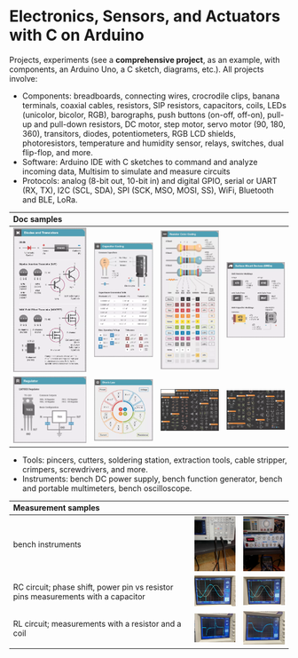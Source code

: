 # Electronics, Sensors, and Actuators with C on Arduino

Projects, experiments (see a **comprehensive project**, as an example, with components, an Arduino Uno, a C sketch, diagrams, etc.). All projects involve:

- Components: breadboards, connecting wires, crocrodile clips, banana terminals, coaxial cables, resistors, SIP resistors, capacitors, coils, LEDs (unicolor, bicolor, RGB), barographs, push buttons (on-off, off-on), pull-up and pull-down resistors, DC motor, step motor, servo motor (90, 180, 360), transitors, diodes, potentiometers, RGB LCD shields, photoresistors, temperature and humidity sensor, relays, switches, dual flip-flop, and more.
- Software: Arduino IDE with C sketches to command and analyze incoming data, Multisim to simulate and measure circuits
- Protocols: analog (8-bit out, 10-bit in) and digital GPIO, serial or UART (RX, TX), I2C (SCL, SDA), SPI (SCK, MSO, MOSI, SS), WiFi, Bluetooth and BLE, LoRa.

| Doc samples  |   |   |   |
|:---|:---|:---|:---|
| <img src="img/ampere_transistors.png" alt="" width="200">  | <img src="img/farad_capacitors.png" alt="" width="200">  | <img src="img/ohm_resistors.png" alt="" width="200">  | <img src="img/ohm_resistors2.png" alt="" width="200">  |
| <img src="img/volt_regulators.png" alt="" width="200">  | <img src="img/laws.png" alt="" width="200">  | <img src="img/schema_a.jpg" alt="" width="200">  | <img src="img/schema_b.jpg" alt="" width="200">  |

- Tools: pincers, cutters, soldering station, extraction tools, cable stripper, crimpers, screwdrivers, and more.
- Instruments: bench DC power supply, bench function generator, bench and portable multimeters, bench oscilloscope.

| Measurement samples  |   |   |
|:---|:---|:---|
| bench instruments  | <img src="img/instruments_1.jpg" alt="" width="150">  | <img src="img/instruments_2.jpg" alt="" width="150">  |
| RC circuit; phase shift, power pin vs resistor pins measurements with a capacitor  | <img src="img/oscilloscope_amp_per_freq1.jpg" alt="" width="150">  | <img src="img/oscilloscope_amp_per_freq2.jpg" alt="" width="150">  |
| RL circuit; measurements with a resistor and a coil  | <img src="img/oscilloscope_amp_per_freq3.jpg" alt="" width="150">  | <img src="img/oscilloscope_amp_per_freq4.jpg" alt="" width="150">  |
